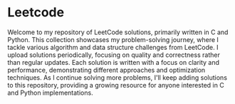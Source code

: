 # Leetcode

Welcome to my repository of LeetCode solutions, primarily written in C and Python. This collection showcases my problem-solving journey, where I tackle various algorithm and data structure challenges from LeetCode. I upload solutions periodically, focusing on quality and correctness rather than regular updates. Each solution is written with a focus on clarity and performance, demonstrating different approaches and optimization techniques. As I continue solving more problems, I'll keep adding solutions to this repository, providing a growing resource for anyone interested in C and Python implementations.
